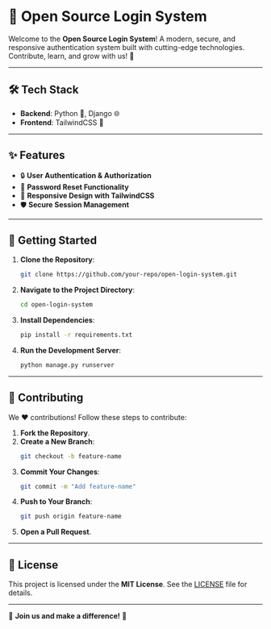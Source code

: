 # 🚀 Open Source Login System

Welcome to the **Open Source Login System**! A modern, secure, and responsive authentication system built with cutting-edge technologies. Contribute, learn, and grow with us! 🌟

---

## 🛠️ Tech Stack
- **Backend**: Python 🐍, Django 🌐
- **Frontend**: TailwindCSS 🎨

---

## ✨ Features
- 🔒 **User Authentication & Authorization**
- 🔑 **Password Reset Functionality**
- 📱 **Responsive Design with TailwindCSS**
- 🛡️ **Secure Session Management**

---

## 🚀 Getting Started
1. **Clone the Repository**:
    ```bash
    git clone https://github.com/your-repo/open-login-system.git
    ```
2. **Navigate to the Project Directory**:
    ```bash
    cd open-login-system
    ```
3. **Install Dependencies**:
    ```bash
    pip install -r requirements.txt
    ```
4. **Run the Development Server**:
    ```bash
    python manage.py runserver
    ```

---

## 🤝 Contributing
We ❤️ contributions! Follow these steps to contribute:
1. **Fork the Repository**.
2. **Create a New Branch**:
    ```bash
    git checkout -b feature-name
    ```
3. **Commit Your Changes**:
    ```bash
    git commit -m "Add feature-name"
    ```
4. **Push to Your Branch**:
    ```bash
    git push origin feature-name
    ```
5. **Open a Pull Request**.

---

## 📜 License
This project is licensed under the **MIT License**. See the [LICENSE](LICENSE) file for details.

---

🌟 **Join us and make a difference!** 🌟
